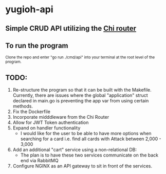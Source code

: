 # yugioh-api

## Simple CRUD API utilizing the [Chi router](https://github.com/go-chi/chi)

## To run the program
  <sub>Clone the repo and enter "go run ./cmd/api" into your terminal at the root level of the program.</sub>
  
## TODO:
  1. Re-structure the program so that it can be built with the Makefile. Currently, there are issues where the global "application" struct declared in main.go is preventing the app var from using certain methods.
  2. Fix the Dockerfile
  3. Incorporate midddleware from the Chi Router
  4. Allow for JWT Token authentication
  5. Expand on handler functionality
     - I would like for the user to be able to have more options when searching for a card i.e. find all cards with Attack between 2,000 - 3,000</sub>
  7. Add an additional "cart" service using a non-relational DB:
     - The plan is to have these two services communicate on the back end via RabbitMQ
  8. Configure NGINX as an API gateway to sit in front of the services.
  
